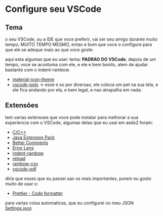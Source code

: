 # Configure seu VSCode

## Tema

o seu VSCode, ou a IDE que voce preferir, vai ser seu amigo durante muito tempo, MUITO TEMPO MESMO, entao e bom que voce o configure para que ele se adeque mais ao que voce goste.

aqui esta algumas que eu usei:
tema: **PADRAO DO VSCode**, depois de um tempo, voce se acostuma com ele, e ele e bem bonito, alem de ajudar bastante com o indent-rainbow.
- [material-icon-theme](https://marketplace.visualstudio.com/items?itemName=PKief.material-icon-theme)
- [vscode-pets](https://marketplace.visualstudio.com/items?itemName=hediet.vscode-pets) -> esse e so por diversao, ele coloca um pet na sua tela, e ele fica andando por ela, e bem legal, e nao atrapalha em nada.

## Extensões

tem varias extensoes que voce pode instalar para melhorar a sua experiencia com o VSCode, algumas delas que eu usei em aeds2 foram:

- [C/C++](https://marketplace.visualstudio.com/items?itemName=ms-vscode.cpptools)
- [Java Extension Pack](https://marketplace.visualstudio.com/items?itemName=vscjava.vscode-java-pack)
- [Better Comments](https://marketplace.visualstudio.com/items?itemName=aaron-bond.better-comments)
- [Error Lens](https://marketplace.visualstudio.com/items?itemName=usernamehw.errorlens)
- [indent-rainbow](https://marketplace.visualstudio.com/items?itemName=oderwat.indent-rainbow)
- [reload](https://marketplace.visualstudio.com/items?itemName=natqe.reload)
- [rainbow-csv](https://marketplace.visualstudio.com/items?itemName=mechatroner.rainbow-csv)
- [vscode-pdf](https://marketplace.visualstudio.com/items?itemName=tomoki1207.pdf)

diria que esses que eu passei sao os mais importantes, porem eu gosto muito de usar o:
- [Prettier - Code formatter](https://marketplace.visualstudio.com/items?itemName=esbenp.prettier-vscode)

para varias coisa automaticas, que eu configurei no meu JSON
[Settings.json](https://github.com/giusfds/AEDS-II/blob/main/myConfigs/settings.json)